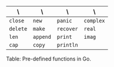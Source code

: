  \       | \        | \         | \     
---------|----------|-----------|-------
`close`  | `new`    | `panic`   | `complex`
`delete` | `make`   | `recover` | `real`
`len`    | `append` | `print`   | `imag`
`cap`    | `copy`   | `println` |
Table: Pre-defined functions in Go.
